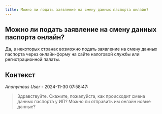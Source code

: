 ```yaml
---
title: Можно ли подать заявление на смену данных паспорта онлайн?
---
```


## Можно ли подать заявление на смену данных паспорта онлайн?

Да, в некоторых странах возможно подать заявление на смену данных паспорта через онлайн-форму на сайте налоговой службы или регистрационной палаты.

## Контекст

_Anonymous User_ - 2024-11-30 07:58:47:

> Здравствуйте. Скажите, пожалуйста, как происходит смена данных паспорта у ИП? Можно ли отправить им онлайн новые данные?
